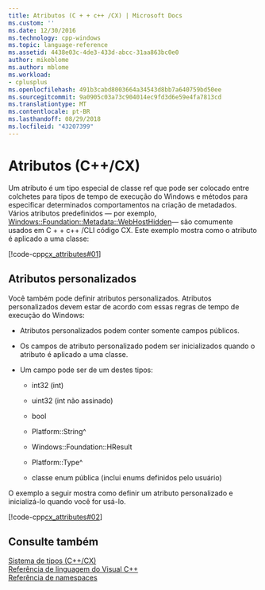 ```yaml
---
title: Atributos (C + + c++ /CX) | Microsoft Docs
ms.custom: ''
ms.date: 12/30/2016
ms.technology: cpp-windows
ms.topic: language-reference
ms.assetid: 4438e03c-4de3-433d-abcc-31aa863bc0e0
author: mikeblome
ms.author: mblome
ms.workload:
- cplusplus
ms.openlocfilehash: 491b3cabd8003664a34543d8bb7a640759bd50ee
ms.sourcegitcommit: 9a0905c03a73c904014ec9fd3d6e59e4fa7813cd
ms.translationtype: MT
ms.contentlocale: pt-BR
ms.lasthandoff: 08/29/2018
ms.locfileid: "43207399"
---
```

# <a name="attributes-ccx"></a>Atributos (C++/CX)
Um atributo é um tipo especial de classe ref que pode ser colocado entre colchetes para tipos de tempo de execução do Windows e métodos para especificar determinados comportamentos na criação de metadados. Vários atributos predefinidos — por exemplo, [Windows::Foundation::Metadata::WebHostHidden](https://msdn.microsoft.com/library/windows/apps/windows.foundation.metadata.webhosthiddenattribute.aspx)— são comumente usados em C + + c++ /CLI código CX. Este exemplo mostra como o atributo é aplicado a uma classe:  
  
 [!code-cpp[cx_attributes#01](../cppcx/codesnippet/CPP/cx_attributes/class1.h#01)]  
  
## <a name="custom-attributes"></a>Atributos personalizados  
 Você também pode definir atributos personalizados. Atributos personalizados devem estar de acordo com essas regras de tempo de execução do Windows:  
  
-   Atributos personalizados podem conter somente campos públicos.  
  
-   Os campos de atributo personalizado podem ser inicializados quando o atributo é aplicado a uma classe.  
  
-   Um campo pode ser de um destes tipos:  
  
    -   int32 (int)  
  
    -   uint32 (int não assinado)  
  
    -   bool  
  
    -   Platform::String^  
  
    -   Windows::Foundation::HResult  
  
    -   Platform::Type^  
  
    -   classe enum pública (inclui enums definidos pelo usuário)  
  
 O exemplo a seguir mostra como definir um atributo personalizado e inicializá-lo quando você for usá-lo.  
  
 [!code-cpp[cx_attributes#02](../cppcx/codesnippet/CPP/cx_attributes/class1.h#02)]  
  
## <a name="see-also"></a>Consulte também  
 [Sistema de tipos (C++/CX)](../cppcx/type-system-c-cx.md)   
 [Referência de linguagem do Visual C++](../cppcx/visual-c-language-reference-c-cx.md)   
 [Referência de namespaces](../cppcx/namespaces-reference-c-cx.md)
